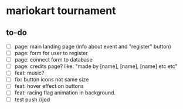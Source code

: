 # mariokart tournament

## to-do

- [ ] page: main landing page (info about event and "register" button)
- [ ] page: form for user to register
- [ ] page: connect form to database
- [ ] page: credits page? like: "made by [name], [name], [name] etc etc"
- [ ] feat: music?
- [ ] fix: button icons not same size
- [ ] feat: hover effect on buttons
- [ ] feat: racing flag animation in background.
- [ ] test push //jod
